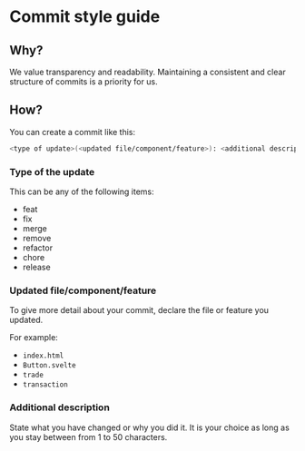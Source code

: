 # Commit style guide

## Why?
We value transparency and readability. Maintaining a consistent and clear structure of commits is a priority for us.

## How?
You can create a commit like this:
```sh
<type of update>(<updated file/component/feature>): <additional description>
```

### Type of the update
This can be any of the following items:
- feat
- fix
- merge
- remove
- refactor
- chore
- release

### Updated file/component/feature
To give more detail about your commit, declare the file or feature you updated.

For example:
- `index.html`
- `Button.svelte`
- `trade`
- `transaction`

### Additional description
State what you have changed or why you did it. It is your choice as long as you stay between from 1 to 50 characters.